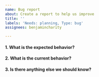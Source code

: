 ```yaml
---
name: Bug report
about: Create a report to help us improve
title: ''
labels: 'Needs: planning, Type: bug'
assignees: benjamincharity

---
```


#### 1. What is the expected behavior?


#### 2. What is the current behavior?


#### 3. Is there anything else we should know?
